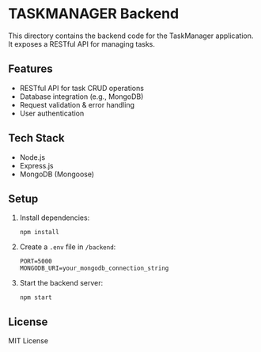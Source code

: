 # TASKMANAGER Backend

This directory contains the backend code for the TaskManager application. It exposes a RESTful API for managing tasks.

## Features

- RESTful API for task CRUD operations
- Database integration (e.g., MongoDB)
- Request validation & error handling
- User authentication

## Tech Stack

- Node.js
- Express.js
- MongoDB (Mongoose)

## Setup

1. Install dependencies:
    ```
    npm install
    ```

2. Create a `.env` file in `/backend`:
    ```
    PORT=5000
    MONGODB_URI=your_mongodb_connection_string
    ```

3. Start the backend server:
    ```
    npm start
    ```

## License

MIT License
